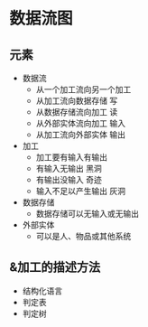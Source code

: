# 数据流图

## 元素

- 数据流
    - 从一个加工流向另一个加工
    - 从加工流向数据存储 写
    - 从数据存储流向加工 读
    - 从外部实体流向加工 输入
    - 从加工流向外部实体 输出
- 加工
    - 加工要有输入有输出
    - 有输入无输出 黑洞
    - 有输出没输入 奇迹
    - 输入不足以产生输出 灰洞
- 数据存储
    - 数据存储可以无输入或无输出
- 外部实体
    - 可以是人、物品或其他系统

## &加工的描述方法

- 结构化语言
- 判定表
- 判定树
